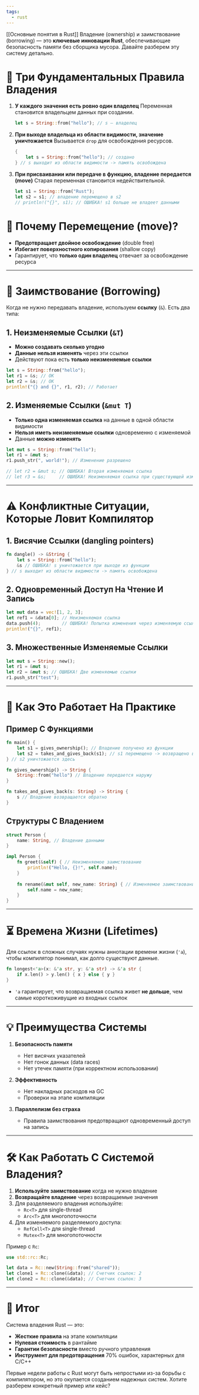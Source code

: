 ```yaml
---
tags:
  - rust
---
```

[[Основные понятия в Rust]]
Владение (ownership) и заимствование (borrowing) — это **ключевые инновации Rust**, обеспечивающие безопасность памяти без сборщика мусора. Давайте разберем эту систему детально.

# 📜 Три Фундаментальных Правила Владения
1. **У каждого значения есть ровно один владелец**
   Переменная становится владельцем данных при создании.
   ```rust
   let s = String::from("hello"); // s — владелец
   ```

2. **При выходе владельца из области видимости, значение уничтожается**
   Вызывается `drop` для освобождения ресурсов.
   ```rust
   {
       let s = String::from("hello"); // создано
   } // s выходит из области видимости -> память освобождена
   ```

3. **При присваивании или передаче в функцию, владение передается (move)**
   Старая переменная становится недействительной.
   ```rust
   let s1 = String::from("Rust");
   let s2 = s1; // владение перемещено в s2
   // println!("{}", s1); // ОШИБКА! s1 больше не владеет данными
   ```

# 🎯 Почему Перемещение (move)?
- **Предотвращает двойное освобождение** (double free)
- **Избегает поверхностного копирования** (shallow copy)
- Гарантирует, что **только один владелец** отвечает за освобождение ресурса

---

# 🔄 Заимствование (Borrowing)
Когда не нужно передавать владение, используем **ссылку** (`&`). Есть два типа:

## 1. Неизменяемые Ссылки (`&T`)
- **Можно создавать сколько угодно**
- **Данные нельзя изменять** через эти ссылки
- Действуют пока есть **только неизменяемые ссылки**

```rust
let s = String::from("hello");
let r1 = &s; // OK
let r2 = &s; // OK
println!("{} and {}", r1, r2); // Работает
```

## 2. Изменяемые Ссылки (`&mut T`)
- **Только одна изменяемая ссылка** на данные в одной области видимости
- **Нельзя иметь неизменяемые ссылки** одновременно с изменяемой
- Данные **можно изменять**

```rust
let mut s = String::from("hello");
let r1 = &mut s;
r1.push_str(", world!"); // Изменение разрешено

// let r2 = &mut s; // ОШИБКА! Вторая изменяемая ссылка
// let r3 = &s;     // ОШИБКА! Неизменяемая ссылка при существующей изменяемой
```

---

# ⚠️ Конфликтные Ситуации, Которые Ловит Компилятор
## 1. Висячие Ссылки (dangling pointers)
```rust
fn dangle() -> &String {
    let s = String::from("hello");
    &s // ОШИБКА! s уничтожается при выходе из функции
} // s выходит из области видимости -> память освобождена
```

## 2. Одновременный Доступ На Чтение И Запись
```rust
let mut data = vec![1, 2, 3];
let ref1 = &data[0]; // Неизменяемая ссылка
data.push(4);        // ОШИБКА! Попытка изменения через изменяемую ссылку
println!("{}", ref1);
```

## 3. Множественные Изменяемые Ссылки
```rust
let mut s = String::new();
let r1 = &mut s;
let r2 = &mut s; // ОШИБКА! Две изменяемые ссылки
r1.push_str("test");
```

---

# 🔑 Как Это Работает На Практике
## Пример С Функциями
```rust
fn main() {
    let s1 = gives_ownership(); // Владение получено из функции
    let s2 = takes_and_gives_back(s1); // s1 перемещено -> возвращено в s2
} // s2 уничтожается здесь

fn gives_ownership() -> String {
    String::from("hello") // Владение передается наружу
}

fn takes_and_gives_back(s: String) -> String {
    s // Владение возвращается обратно
}
```

## Структуры С Владением
```rust
struct Person {
    name: String, // Владение данными
}

impl Person {
    fn greet(&self) { // Неизменяемое заимствование
        println!("Hello, {}!", self.name);
    }
    
    fn rename(&mut self, new_name: String) { // Изменяемое заимствование
        self.name = new_name;
    }
}
```

---

# ⏳ Времена Жизни (Lifetimes)
Для ссылок в сложных случаях нужны аннотации времени жизни (`'a`), чтобы компилятор понимал, как долго существуют данные.

```rust
fn longest<'a>(x: &'a str, y: &'a str) -> &'a str {
    if x.len() > y.len() { x } else { y }
}
```
- `'a` гарантирует, что возвращаемая ссылка живет **не дольше**, чем самые короткоживущие из входных ссылок

---

# 💡 Преимущества Системы
1. **Безопасность памяти**
   - Нет висячих указателей
   - Нет гонок данных (data races)
   - Нет утечек памяти (при корректном использовании)

2. **Эффективность**
   - Нет накладных расходов на GC
   - Проверки на этапе компиляции

3. **Параллелизм без страха**
   - Правила заимствования предотвращают одновременный доступ на запись

---

# 🛠️ Как Работать С Системой Владения?
1. **Используйте заимствование** когда не нужно владение
2. **Возвращайте владение** через возвращаемые значения
3. Для разделяемого владения используйте:
   - `Rc<T>` для single-thread
   - `Arc<T>` для многопоточности
4. Для изменяемого разделяемого доступа:
   - `RefCell<T>` для single-thread
   - `Mutex<T>` для многопоточности

Пример с `Rc`:
```rust
use std::rc::Rc;

let data = Rc::new(String::from("shared"));
let clone1 = Rc::clone(&data); // Счетчик ссылок: 2
let clone2 = Rc::clone(&data); // Счетчик ссылок: 3
```

---

# 💎 Итог
Система владения Rust — это:
- **Жесткие правила** на этапе компиляции
- **Нулевая стоимость** в рантайме
- **Гарантии безопасности** вместо ручного управления
- **Инструмент для предотвращения** 70% ошибок, характерных для C/C++

Первые недели работы с Rust могут быть непростыми из-за борьбы с компилятором, но это окупается созданием надежных систем. Хотите разберем конкретный пример или кейс?
